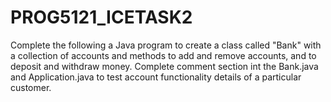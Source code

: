 # PROG5121_ICETASK2
Complete the following a Java program to create a class called "Bank" with a collection of accounts and methods to add and remove accounts, and to deposit and withdraw money. Complete comment section int the Bank.java and Application.java to test account functionality details of a particular customer.
